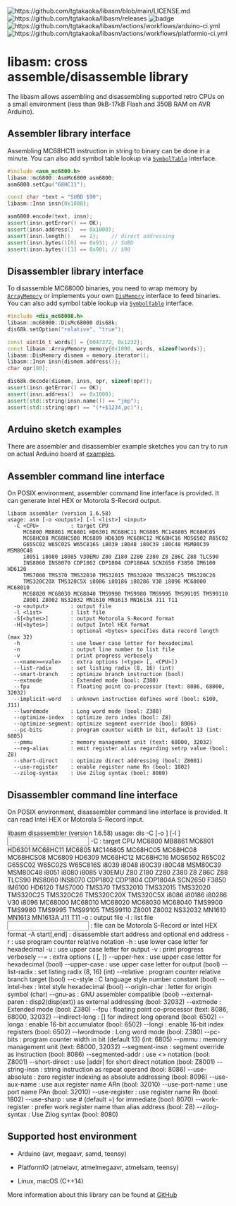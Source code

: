 ![<https://github.com/tgtakaoka/libasm/blob/main/LICENSE.md>](https://img.shields.io/badge/License-Apache%202.0-blue.svg)
![<https://github.com/tgtakaoka/libasm/releases>](https://img.shields.io/github/v/release/tgtakaoka/libasm.svg?maxAge=3600)
![badge](https://github.com/tgtakaoka/libasm/actions/workflows/ccpp.yml/badge.svg)
![<https://github.com/tgtakaoka/libasm/actions/workflows/arduino-ci.yml>](https://github.com/tgtakaoka/libasm/actions/workflows/arduino-ci.yml/badge.svg)
![<https://github.com/tgtakaoka/libasm/actions/workflows/platformio-ci.yml>](https://github.com/tgtakaoka/libasm/actions/workflows/platformio-ci.yml/badge.svg)

# libasm: cross assemble/disassemble library

The libasm allows assembling and disassembling supported retro CPUs on
a small environment (less than 9kB-17kB Flash and 350B RAM on AVR
Arduino).

## Assembler library interface

Assembling MC68HC11 instruction in string to binary can be done in a
minute. You can also add symbol table lookup via
[`SymbolTable`](https://github.com/tgtakaoka/libasm/blob/main/src/symbol_table.h)
interface.

``` C++
#include <asm_mc6800.h>
libasm::mc6800::AsmMc6800 asm6800;
asm6800.setCpu("68HC11");

const char *text = "SUBD $90";
libasm::Insn insn{0x1000};

asm6800.encode(text, insn);
assert(insn.getError() == OK);
assert(insn.address()  == 0x1000);
assert(insn.length()   == 2);    // direct addressing
assert(insn.bytes()[0] == 0x93); // SUBD
assert(insn.bytes()[1] == 0x90); // $90
```

## Disassembler library interface

To disassemble MC68000 binaries, you need to wrap memory by
[`ArrayMemory`](https://github.com/tgtakaoka/libasm/blob/main/src/array_memory.h)
or implements your own
[`DisMemory`](https://github.com/tgtakaoka/libasm/blob/main/src/dis_memory.h)
interface to feed binaries. You can also add symbol table lookup via
[`SymbolTable`](https://github.com/tgtakaoka/libasm/blob/main/src/symbol_table.h)
interface.

``` C++
#include <dis_mc68000.h>
libasm::mc68000::DisMc68000 dis68k;
dis68k.setOption("relative", "true");

const uint16_t words[] = {0047372, 0x1232};
const libasm::ArrayMemory memory{0x1000, words, sizeof(words)};
libasm::DisMemory dismem = memory.iterator();
libasm::Insn insn{dismem.address()};
char opr[80];

dis68k.decode(dismem, insn, opr, sizeof(opr));
assert(insn.getError() == OK);
assert(insn.address()  == 0x1000);
assert(std::string(insn.name()) == "jmp");
assert(std::string(opr) == "(*+$1234,pc)");
```

## Arduino sketch examples

There are assembler and disassembler example sketches you can try to
run on actual Arduino board at
[examples](https://github.com/tgtakaoka/libasm/tree/devel/examples).

## Assembler command line interface

On POSIX environment, assembler command line interface is provided.
It can generate Intel HEX or Motorola S-Record output.

    libasm assembler (version 1.6.58)
    usage: asm [-o <output>] [-l <list>] <input>
      -C <CPU>          : target CPU
         MC6800 MB8861 MC6801 HD6301 MC68HC11 MC6805 MC146805 MC68HC05
         MC68HC08 MC68HCS08 MC6809 HD6309 MC68HC12 MC68HC16 MOS6502 R65C02
         G65SC02 W65C02S W65C816S i8039 i8048 i80C39 i80C48 MSM80C39 MSM80C48
         i8051 i8080 i8085 V30EMU Z80 Z180 Z280 Z380 Z8 Z86C Z88 TLCS90
         INS8060 INS8070 CDP1802 CDP1804 CDP1804A SCN2650 F3850 IM6100 HD6120
         TMS7000 TMS370 TMS32010 TMS32015 TMS32020 TMS320C25 TMS320C26
         TMS320C20X TMS320C5X i8086 i80186 i80286 V30 i8096 MC68000 MC68010
         MC68020 MC68030 MC68040 TMS9900 TMS9980 TMS9995 TMS99105 TMS99110
         Z8001 Z8002 NS32032 MN1610 MN1613 MN1613A J11 T11
      -o <output>       : output file
      -l <list>         : list file
      -S[<bytes>]       : output Motorola S-Record format
      -H[<bytes>]       : output Intel HEX format
                        : optional <bytes> specifies data record length (max 32)
      -h                : use lower case letter for hexadecimal
      -n                : output line number to list file
      -v                : print progress verbosely
      --<name>=<vale>   : extra options (<type> [, <CPU>])
      --list-radix      : set listing radix (8, 16) (int)
      --smart-branch    : optimize branch instruction (bool)
      --extmode         : Extended mode (bool: Z380)
      --fpu             : floating point co-processor (text: 8086, 68000, 32032)
      --implicit-word   : unknown instruction defines word (bool: 6100, J11)
      --lwordmode       : Long word mode (bool: Z380)
      --optimize-index  : optimize zero index (bool: Z8)
      --optimize-segment: optimize segment override (bool: 8086)
      --pc-bits         : program counter width in bit, default 13 (int: 6805)
      --pmmu            : memory management unit (text: 68000, 32032)
      --reg-alias       : emit register alias regarding setrp value (bool: Z8)
      --short-direct    : optimize direct addressing (bool: Z8001)
      --use-register    : enable register name Rn (bool: 1802)
      --zilog-syntax    : Use Zilog syntax (bool: 8080)

## Disassembler command line interface

On POSIX environment, disassembler command line interface is provided.
It can read Intel HEX or Motorola S-Record input.

libasm disassembler (version 1.6.58)
usage: dis -C <CPU> [-o <output>] [-l <list>] <input>
  -C <CPU>         : target CPU
     MC6800 MB8861 MC6801 HD6301 MC68HC11 MC6805 MC146805 MC68HC05
     MC68HC08 MC68HCS08 MC6809 HD6309 MC68HC12 MC68HC16 MOS6502 R65C02
     G65SC02 W65C02S W65C816S i8039 i8048 i80C39 i80C48 MSM80C39 MSM80C48
     i8051 i8080 i8085 V30EMU Z80 Z180 Z280 Z380 Z8 Z86C Z88 TLCS90
     INS8060 INS8070 CDP1802 CDP1804 CDP1804A SCN2650 F3850 IM6100 HD6120
     TMS7000 TMS370 TMS32010 TMS32015 TMS32020 TMS320C25 TMS320C26
     TMS320C20X TMS320C5X i8086 i80186 i80286 V30 i8096 MC68000 MC68010
     MC68020 MC68030 MC68040 TMS9900 TMS9980 TMS9995 TMS99105 TMS99110
     Z8001 Z8002 NS32032 MN1610 MN1613 MN1613A J11 T11
  -o <output>      : output file
  -l <list>        : list file
  <input>          : file can be Motorola S-Record or Intel HEX format
  -A start[,end]   : disassemble start address and optional end address
  -r               : use program counter relative notation
  -h               : use lower case letter for hexadecimal
  -u               : use upper case letter for output
  -v               : print progress verbosely
  --<name>=<vale>  : extra options (<type> [, <CPU>])
  --upper-hex      : use upper case letter for hexadecimal (bool)
  --upper-case     : use upper case letter for output (bool)
  --list-radix     : set listing radix (8, 16) (int)
  --relative       : program counter relative branch target (bool)
  --c-style        : C language style number constant (bool)
  --intel-hex      : Intel style hexadecimal (bool)
  --origin-char    : letter for origin symbol (char)
  --gnu-as         : GNU assembler compatible (bool)
  --external-paren : disp2(disp(ext)) as external addressing (bool: 32032)
  --extmode        : Extended mode (bool: Z380)
  --fpu            : floating point co-processor (text: 8086, 68000, 32032)
  --indirect-long  : [] for indirect long operand (bool: 6502)
  --longa          : enable 16-bit accumulator (bool: 6502)
  --longi          : enable 16-bit index registers (bool: 6502)
  --lwordmode      : Long word mode (bool: Z380)
  --pc-bits        : program counter width in bit (default 13) (int: 6805)
  --pmmu           : memory management unit (text: 68000, 32032)
  --segment-insn   : segment override as instruction (bool: 8086)
  --segmented-addr : use <<segment>> notation (bool: Z8001)
  --short-direct   : use |addr| for short direct notation (bool: Z8001)
  --string-insn    : string instruction as repeat operand (bool: 8086)
  --use-absolute   : zero register indexing as absolute addressing (bool: 8096)
  --use-aux-name   : use aux register name ARn (bool: 32010)
  --use-port-name  : use port name PAn (bool: 32010)
  --use-register   : use register name Rn (bool: 1802)
  --use-sharp      : use # (default =) for immediate (bool: 8070)
  --work-register  : prefer work register name than alias address (bool: Z8)
  --zilog-syntax   : Use Zilog syntax (bool: 8080)

## Supported host environment

  - Arduino (avr, megaavr, samd, teensy)

  - PlatformIO (atmelavr, atmelmegaavr, atmelsam, teensy)

  - Linux, macOS (C++14)

<div class="note">

More information about this library can be found at
[GitHub](https://github.com/tgtakaoka/libasm)

</div>
